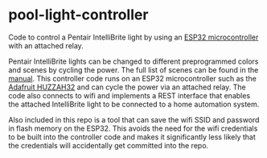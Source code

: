 # pool-light-controller
Code to control a Pentair IntelliBrite light by using an [ESP32 microcontroller](https://www.espressif.com/en/products/socs/esp32) with an attached relay.

Pentair IntelliBrite lights can be changed to different preprogrammed colors and scenes by cycling the power. The full list of scenes can be found in the [manual](https://www.pentair.com/content/dam/extranet/nam/pentair-pool/residential/manuals/lighting/intellibrite-5g-white-color-pool-spa-lights-manual-english-french.pdf). This controller code runs on an ESP32 microcontroller such as the [Adafruit HUZZAH32](https://www.adafruit.com/product/3619) and can cycle the power via an attached relay. The code also connects to wifi and implements a REST interface that enables the attached IntelliBrite light to be connected to a home automation system.

Also included in this repo is a tool that can save the wifi SSID and password in flash memory on the ESP32. This avoids the need for the wifi credentials to be built into the controller code and makes it significantly less likely that the credentials will accidentally get committed into the repo.
